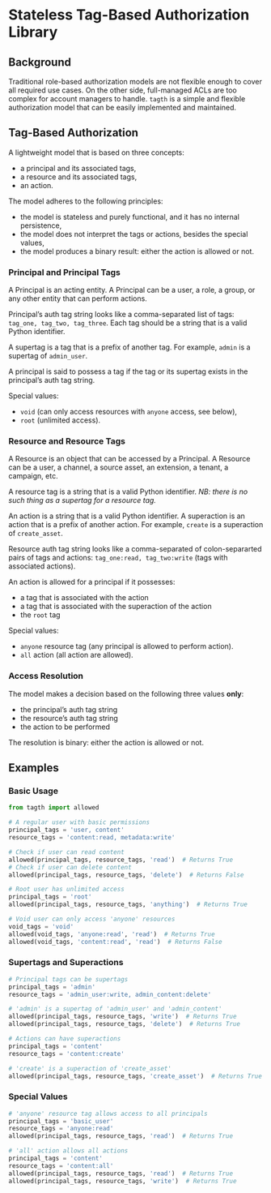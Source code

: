 # Stateless Tag-Based Authorization Library

## Background

Traditional role-based authorization models are not flexible enough to cover all required use cases. On the other side, full-managed ACLs are too complex for account managers to handle. `tagth` is a simple and flexible authorization model that can be easily implemented and maintained.

## Tag-Based Authorization

A lightweight model that is based on three concepts:
* a principal and its associated tags,
* a resource and its associated tags,
* an action.

The model adheres to the following principles:
* the model is stateless and purely functional, and it has no internal persistence,
* the model does not interpret the tags or actions, besides the special values,
* the model produces a binary result: either the action is allowed or not.

### Principal and Principal Tags

A Principal is an acting entity. A Principal can be a user, a role, a group, or any other entity that can perform actions.

Principal’s auth tag string looks like a comma-separated list of tags: `tag_one, tag_two, tag_three`. Each tag should be a string that is a valid Python identifier.

A supertag is a tag that is a prefix of another tag. For example, `admin` is a supertag of `admin_user`.

A principal is said to possess a tag if the tag or its supertag exists in the principal’s auth tag string.

Special values:
* `void` (can only access resources with `anyone` access, see below),
* `root` (unlimited access).

### Resource and Resource Tags

A Resource is an object that can be accessed by a Principal. A Resource can be a user, a channel, a source asset, an extension, a tenant, a campaign, etc.

A resource tag is a string that is a valid Python identifier. *NB: there is no such thing as a supertag for a resource tag.*

An action is a string that is a valid Python identifier. A superaction is an action that is a prefix of another action. For example, `create` is a superaction of `create_asset`.

Resource auth tag string looks like a comma-separated of colon-separarted pairs of tags and actions: `tag_one:read, tag_two:write` (tags with associated actions).

An action is allowed for a principal if it possesses:
* a tag that is associated with the action
* a tag that is associated with the superaction of the action
* the `root` tag

Special values:
* `anyone` resource tag (any principal is allowed to perform action).
* `all` action (all action are allowed).

### Access Resolution

The model makes a decision based on the following three values **only**:
* the principal’s auth tag string
* the resource’s auth tag string
* the action to be performed

The resolution is binary: either the action is allowed or not.

## Examples

### Basic Usage

```python
from tagth import allowed

# A regular user with basic permissions
principal_tags = 'user, content'
resource_tags = 'content:read, metadata:write'

# Check if user can read content
allowed(principal_tags, resource_tags, 'read')  # Returns True
# Check if user can delete content
allowed(principal_tags, resource_tags, 'delete')  # Returns False

# Root user has unlimited access
principal_tags = 'root'
allowed(principal_tags, resource_tags, 'anything')  # Returns True

# Void user can only access 'anyone' resources
void_tags = 'void'
allowed(void_tags, 'anyone:read', 'read')  # Returns True
allowed(void_tags, 'content:read', 'read')  # Returns False
```

### Supertags and Superactions

```python
# Principal tags can be supertags
principal_tags = 'admin'
resource_tags = 'admin_user:write, admin_content:delete'

# 'admin' is a supertag of 'admin_user' and 'admin_content'
allowed(principal_tags, resource_tags, 'write')  # Returns True
allowed(principal_tags, resource_tags, 'delete')  # Returns True

# Actions can have superactions
principal_tags = 'content'
resource_tags = 'content:create'

# 'create' is a superaction of 'create_asset'
allowed(principal_tags, resource_tags, 'create_asset')  # Returns True
```

### Special Values

```python
# 'anyone' resource tag allows access to all principals
principal_tags = 'basic_user'
resource_tags = 'anyone:read'
allowed(principal_tags, resource_tags, 'read')  # Returns True

# 'all' action allows all actions
principal_tags = 'content'
resource_tags = 'content:all'
allowed(principal_tags, resource_tags, 'read')  # Returns True
allowed(principal_tags, resource_tags, 'write')  # Returns True
```
